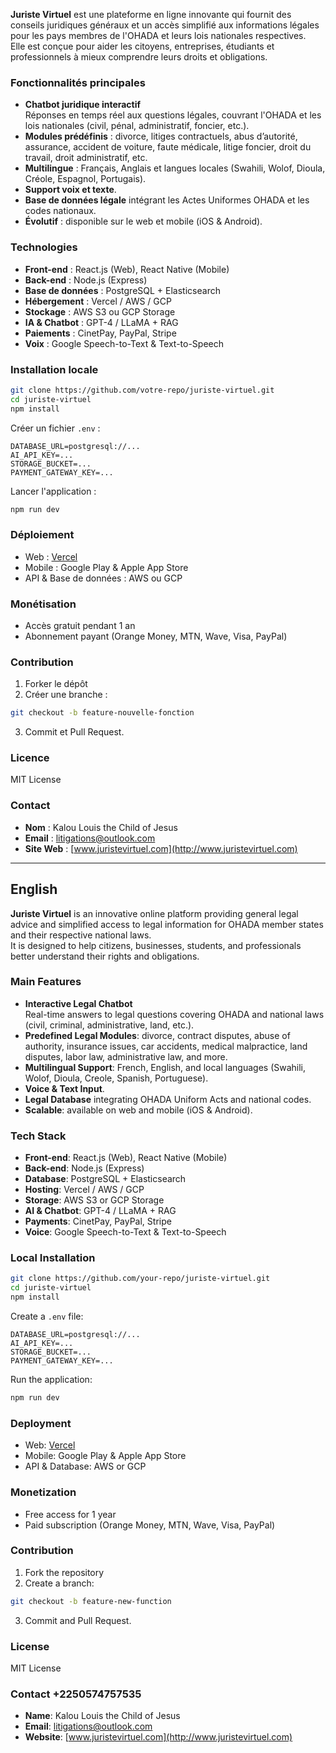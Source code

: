 

**Juriste Virtuel** est une plateforme en ligne innovante qui fournit des conseils juridiques généraux et un accès simplifié aux informations légales pour les pays membres de l'OHADA et leurs lois nationales respectives.  
Elle est conçue pour aider les citoyens, entreprises, étudiants et professionnels à mieux comprendre leurs droits et obligations.

### Fonctionnalités principales
- **Chatbot juridique interactif**  
  Réponses en temps réel aux questions légales, couvrant l'OHADA et les lois nationales (civil, pénal, administratif, foncier, etc.).
- **Modules prédéfinis** : divorce, litiges contractuels, abus d’autorité, assurance, accident de voiture, faute médicale, litige foncier, droit du travail, droit administratif, etc.
- **Multilingue** : Français, Anglais et langues locales (Swahili, Wolof, Dioula, Créole, Espagnol, Portugais).
- **Support voix et texte**.
- **Base de données légale** intégrant les Actes Uniformes OHADA et les codes nationaux.
- **Évolutif** : disponible sur le web et mobile (iOS & Android).

### Technologies
- **Front-end** : React.js (Web), React Native (Mobile)
- **Back-end** : Node.js (Express)
- **Base de données** : PostgreSQL + Elasticsearch
- **Hébergement** : Vercel / AWS / GCP
- **Stockage** : AWS S3 ou GCP Storage
- **IA & Chatbot** : GPT-4 / LLaMA + RAG
- **Paiements** : CinetPay, PayPal, Stripe
- **Voix** : Google Speech-to-Text & Text-to-Speech

### Installation locale
```bash
git clone https://github.com/votre-repo/juriste-virtuel.git
cd juriste-virtuel
npm install
```
Créer un fichier `.env` :
```
DATABASE_URL=postgresql://...
AI_API_KEY=...
STORAGE_BUCKET=...
PAYMENT_GATEWAY_KEY=...
```
Lancer l'application :
```bash
npm run dev
```

### Déploiement
- Web : [Vercel](https://vercel.com/)
- Mobile : Google Play & Apple App Store
- API & Base de données : AWS ou GCP

### Monétisation
- Accès gratuit pendant 1 an
- Abonnement payant (Orange Money, MTN, Wave, Visa, PayPal)

### Contribution
1. Forker le dépôt
2. Créer une branche :
```bash
git checkout -b feature-nouvelle-fonction
```
3. Commit et Pull Request.

### Licence
MIT License

### Contact
- **Nom** : Kalou Louis the Child of Jesus
- **Email** : litigations@outlook.com
- **Site Web** : [www.juristevirtuel.com](http://www.juristevirtuel.com)


---

## English

**Juriste Virtuel** is an innovative online platform providing general legal advice and simplified access to legal information for OHADA member states and their respective national laws.  
It is designed to help citizens, businesses, students, and professionals better understand their rights and obligations.

### Main Features
- **Interactive Legal Chatbot**  
  Real-time answers to legal questions covering OHADA and national laws (civil, criminal, administrative, land, etc.).
- **Predefined Legal Modules**: divorce, contract disputes, abuse of authority, insurance issues, car accidents, medical malpractice, land disputes, labor law, administrative law, and more.
- **Multilingual Support**: French, English, and local languages (Swahili, Wolof, Dioula, Creole, Spanish, Portuguese).
- **Voice & Text Input**.
- **Legal Database** integrating OHADA Uniform Acts and national codes.
- **Scalable**: available on web and mobile (iOS & Android).

### Tech Stack
- **Front-end**: React.js (Web), React Native (Mobile)
- **Back-end**: Node.js (Express)
- **Database**: PostgreSQL + Elasticsearch
- **Hosting**: Vercel / AWS / GCP
- **Storage**: AWS S3 or GCP Storage
- **AI & Chatbot**: GPT-4 / LLaMA + RAG
- **Payments**: CinetPay, PayPal, Stripe
- **Voice**: Google Speech-to-Text & Text-to-Speech

### Local Installation
```bash
git clone https://github.com/your-repo/juriste-virtuel.git
cd juriste-virtuel
npm install
```
Create a `.env` file:
```
DATABASE_URL=postgresql://...
AI_API_KEY=...
STORAGE_BUCKET=...
PAYMENT_GATEWAY_KEY=...
```
Run the application:
```bash
npm run dev
```

### Deployment
- Web: [Vercel](https://vercel.com/)
- Mobile: Google Play & Apple App Store
- API & Database: AWS or GCP

### Monetization
- Free access for 1 year
- Paid subscription (Orange Money, MTN, Wave, Visa, PayPal)

### Contribution
1. Fork the repository
2. Create a branch:
```bash
git checkout -b feature-new-function
```
3. Commit and Pull Request.

### License
MIT License

### Contact +2250574757535
- **Name**: Kalou Louis the Child of Jesus
- **Email**: litigations@outlook.com
- **Website**: [www.juristevirtuel.com](http://www.juristevirtuel.com)
